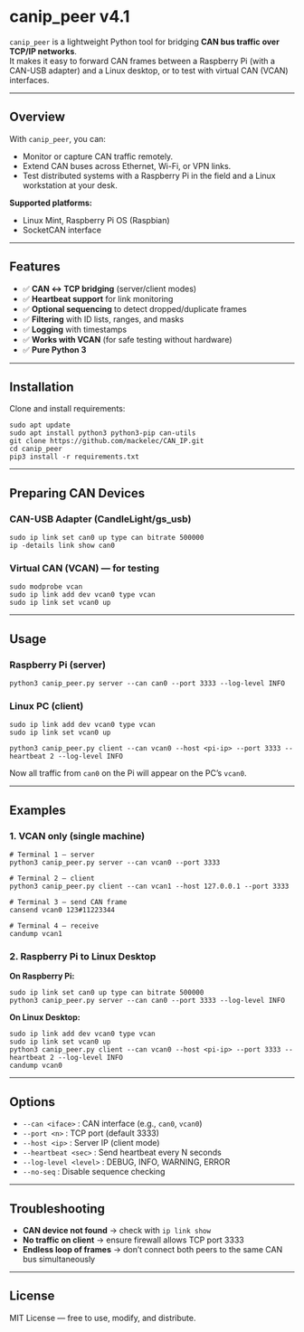 # canip_peer v4.1

`canip_peer` is a lightweight Python tool for bridging **CAN bus traffic over TCP/IP networks**.  
It makes it easy to forward CAN frames between a Raspberry Pi (with a CAN-USB adapter) and a Linux desktop, or to test with virtual CAN (VCAN) interfaces.

---

## Overview

With `canip_peer`, you can:

- Monitor or capture CAN traffic remotely.  
- Extend CAN buses across Ethernet, Wi-Fi, or VPN links.  
- Test distributed systems with a Raspberry Pi in the field and a Linux workstation at your desk.  

**Supported platforms:**  
- Linux Mint, Raspberry Pi OS (Raspbian)  
- SocketCAN interface  

---

## Features

- ✅ **CAN ↔ TCP bridging** (server/client modes)  
- ✅ **Heartbeat support** for link monitoring  
- ✅ **Optional sequencing** to detect dropped/duplicate frames  
- ✅ **Filtering** with ID lists, ranges, and masks  
- ✅ **Logging** with timestamps  
- ✅ **Works with VCAN** (for safe testing without hardware)  
- ✅ **Pure Python 3**  

---

## Installation

Clone and install requirements:

```
sudo apt update
sudo apt install python3 python3-pip can-utils
git clone https://github.com/mackelec/CAN_IP.git
cd canip_peer
pip3 install -r requirements.txt
```

---

## Preparing CAN Devices

### CAN-USB Adapter (CandleLight/gs_usb)

```
sudo ip link set can0 up type can bitrate 500000
ip -details link show can0
```

### Virtual CAN (VCAN) — for testing

```
sudo modprobe vcan
sudo ip link add dev vcan0 type vcan
sudo ip link set vcan0 up
```

---

## Usage

### Raspberry Pi (server)

```
python3 canip_peer.py server --can can0 --port 3333 --log-level INFO
```

### Linux PC (client)

```
sudo ip link add dev vcan0 type vcan
sudo ip link set vcan0 up

python3 canip_peer.py client --can vcan0 --host <pi-ip> --port 3333 --heartbeat 2 --log-level INFO
```

Now all traffic from `can0` on the Pi will appear on the PC’s `vcan0`.

---

## Examples

### 1. VCAN only (single machine)

```
# Terminal 1 — server
python3 canip_peer.py server --can vcan0 --port 3333

# Terminal 2 — client
python3 canip_peer.py client --can vcan1 --host 127.0.0.1 --port 3333

# Terminal 3 — send CAN frame
cansend vcan0 123#11223344

# Terminal 4 — receive
candump vcan1
```

### 2. Raspberry Pi to Linux Desktop

**On Raspberry Pi:**
```
sudo ip link set can0 up type can bitrate 500000
python3 canip_peer.py server --can can0 --port 3333 --log-level INFO
```

**On Linux Desktop:**
```
sudo ip link add dev vcan0 type vcan
sudo ip link set vcan0 up
python3 canip_peer.py client --can vcan0 --host <pi-ip> --port 3333 --heartbeat 2 --log-level INFO
candump vcan0
```

---

## Options

- `--can <iface>` : CAN interface (e.g., `can0`, `vcan0`)  
- `--port <n>` : TCP port (default 3333)  
- `--host <ip>` : Server IP (client mode)  
- `--heartbeat <sec>` : Send heartbeat every N seconds  
- `--log-level <level>` : DEBUG, INFO, WARNING, ERROR  
- `--no-seq` : Disable sequence checking  

---

## Troubleshooting

- **CAN device not found** → check with `ip link show`  
- **No traffic on client** → ensure firewall allows TCP port 3333  
- **Endless loop of frames** → don’t connect both peers to the same CAN bus simultaneously  

---

## License

MIT License — free to use, modify, and distribute.  

